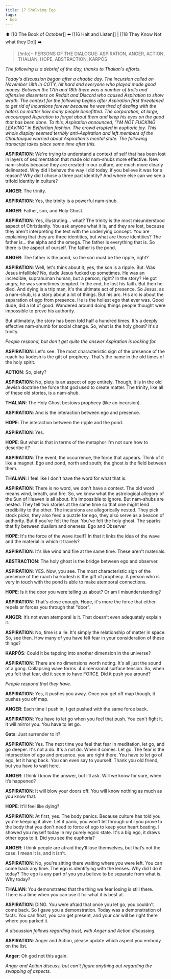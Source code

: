 ```yaml
---
title: 17 Shelving Ego
tags:
- boo
---
```


⬆️ [[0 The Book of October]] ⬅️ [[16 Halt and Listen]] | [[18 They Know Not what they Do]] ➡️

> [!info]+ PERSONS OF THE DIALOGUE:
> ASPIRATION, ANGER, ACTION, THALIAN, HOPE, ABSTRACTION, KARPÓS

_The following is a debrief of the day, thanks to Thalian's efforts._

_Today's discussion began after a chaotic day. The incursion called on November 18th in COTY, hit hard and everyone who played made good money. Between the 17th and 18th there was a number of trolls and offensive dissenters on Reddit and Discord who caused Aspiration to show wrath. The context for the following begins after Aspiration first threatened to get rid of incursions forever because he was tired of dealing with the haters no matter how many people benefitted. The corporation, at large, encouraged Aspiration to forget about them and keep his eyes on the good that has been done. To this, Aspiration announced, "I'M NOT FUCKING LEAVING" in Belfortian fashion. The crowd erupted in euphoric joy. This whole display seemed terribly anti-Aspiration and left members of the Chautauqua worried about Aspiration's mental state. The following transcript takes place some time after this._

**ASPIRATION**: We're trying to understand a context of self that has been lost in layers of sedimentation that made old nam-shubs more effective. New nam-shubs because they are created in our culture, are much more clearly delineated. Why did I behave the way I did today, if you believe it was for a reason? Why did I chose a three part identity? And where else can we see a trifold identity in culture?

**ANGER**: The trinity.

**ASPIRATION**: Yes, the trinity is a powerful nam-shub.

**ANGER**: Father, son, and Holy Ghost.

**ASPIRATION**: Yes, illustrating... what? The trinity is the most misunderstood aspect of Christianity. You ask anyone what it is, and they are lost, because they aren't interpreting the text with the underlying concept. You are explaining that they are three identities, but what are those identities? The father is… the alpha and the omega. The father is everything that is. So there is the aspect of ourself. The father is the pond.

**ANGER**: The father is the pond, so the son must be the ripple, right?

**ASPIRATION**: Well, let's think about it, yes, the son is a ripple. But. Was Jesus infallible? No, dude Jesus fucked up sometimes. He was an incredible, suprahuman human, but a person, right? In the story? He got angry, he was sometimes tempted. In the end, he lost his faith. But then he died. And dying is a trip man, it's the ultimate act of presence. So Jesus, as a nam-shub, is a story about a lot of things. But his arc. His arc is about the separation of ego from presence. He is the holiest ego that ever was. Good dude, did a lot of good. Wandered around doing things people thought were impossible to prove his authority.

But ultimately, the story has been told half a hundred times. It's a deeply effective nam-shumb for social change. So, what is the holy ghost? It's a trinity.

_People respond, but don't get quite the answer Aspiration is looking for._

**ASPIRATION**: Let's see. The most characteristic sign of the presence of the ruach ha-kodesh is the gift of prophecy. That's the name in the old times of the holy spirit.

**ACTION**: So, piety?

**ASPIRATION**: No, piety is an aspect of ego entirely. Though, it is in the old Jewish doctrine the force that god used to create matter. The trinity, like all of these old stories, is a nam-shub.

**THALIAN**: The Holy Ghost bestows prophecy (like an incursion).

**ASPIRATION**: And is the interaction between ego and presence.

**HOPE**: The interaction between the ripple and the pond.

**ASPIRATION**: Yes.

**HOPE**: But what is that in terms of the metaphor I'm not sure how to describe it?

**ASPIRATION**: The event, the occurrence, the force that appears. Think of it like a magnet. Ego and pond, north and south; the ghost is the field between them.

**THALIAN**: I feel like I don't have the word for what that is.

**ASPIRATION**: There is no word, we don't have a context. The old word means wind, breath, and fire. So, we know what the astrological allegory of the Sun of Heaven is all about. It's impossible to ignore. But nam-shubs are nested. They tell two stories at the same time so that one might lend credibility to the other. The incursions are allegorically nested. They pick stock picks, they also feed a puzzle for ego, they also serve as a beacon of authority. But if you've felt the fear. You've felt the holy ghost. The sparks that fly between dualism and oneness. Ego and Observer

**HOPE**: It's the force of the wave itself? In that it links the idea of the wave and the material in which it travels?

**ASPIRATION**: It's like wind and fire at the same time. These aren't materials.

**ABSTRACTION**: The holy ghost is the bridge between ego and observer.

**ASPIRATION**: YES. Now, you see. The most characteristic sign of the presence of the ruach ha-kodesh is the gift of prophecy. A person who is very in touch with the pond is able to make atemporal connections.

**HOPE**: Is it the door you were telling us about? Or am I misunderstanding?

**ASPIRATION**: That's close enough, Hope, it's more the force that either repels or forces you through that "door".

**ANGER**: It’s not even atemporal is it. That doesn’t even adequately explain it.

**ASPIRATION**: No, time is a lie. It's simply the relationship of matter in space. So, see then. How many of you have felt fear in your consideration of these things?

**KARPÓS**: Could it be tapping into another dimension in the universe?

**ASPIRATION**: There are no dimensions worth noting. It's all just the sound of a gong. Collapsing wave forms. 4 dimensional surface tension. So, when you felt that fear, did it seem to have FORCE. Did it push you around?

_People respond that they have._

**ASPIRATION**: Yes, it pushes you away. Once you get off map though, it pushes you off map.

**ANGER**: Each time I push in, I get pushed with the same force back.

**ASPIRATION**: You have to let go when you feel that push. You can't fight it. It will mirror you. You have to let go.

**Gats**: Just surrender to it?

**ASPIRATION**: Yes. The next time you feel that fear in meditation, let go, and go deeper. It's not a do. It's a not do. When it comes. Let go. The fear is the intersection of ego and presence. you are right there. You have to let go of ego, let it hang back. You can even say to yourself. Thank you old friend, but you have to wait here.

**ANGER**: I think I know the answer, but I’ll ask. Will we know for sure, when it’s happened?

**ASPIRATION**: It will blow your doors off. You will know nothing as much as you know that.

**HOPE**: It'll feel like dying?

**ASPIRATION**: At first, yes. The body panics. Because culture has told you you're keeping it alive. Let it panic, you won't let through until you prove to the body that you don't need to force of ego to keep your heart beating. I showed you myself today in my purely egoic state. It's a big ego, it draws other egos to it. Did you see the euphoria?

**ANGER**: I think people are afraid they’ll lose themselves, but that’s not the case. I mean it is, and it isn’t.

**ASPIRATION**: No, you're sitting there waiting where you were left. You can come back any time. The ego is identifying with the lenses. Why did I do it today? The ego is any part of you you believe to be separate from what is. Why today?

**THALIAN**: You demonstrated that the thing we fear losing is still there. There is a time when you can use it for what it is best at.

**ASPIRATION**: DING. You were afraid that once you let go, you couldn't come back. So I gave you a demonstration. Today was a demonstration of facts. You can float, you can get present, and your car will be right there where you parked it.

_A discussion follows regarding trust, with Anger and Action discussing._

**ASPIRATION**: Anger and Action, please update which aspect you embody on the list.

**Anger**: Oh god not this again.

_Anger and Action discuss, but can't figure anything out regarding the swapping of aspects._

